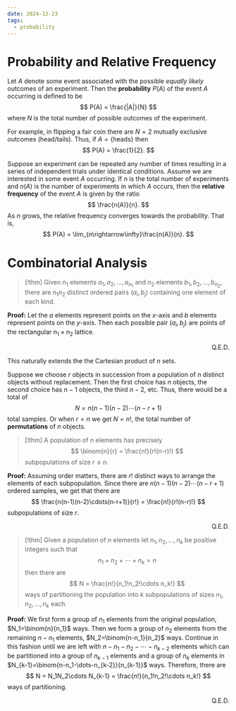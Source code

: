 ```yaml
---
date: 2024-12-23
tags:
  - probability
---
```

# Probability and Relative Frequency

Let $A$ denote some event associated with the possible *equally likely* outcomes of an experiment. Then the **probability** $P(A)$ of the event $A$ occurring is defined to be
$$
	P(A) = \frac{|A|}{N}
$$
where $N$ is the total number of possible outcomes of the experiment.

For example, in flipping a fair coin there are $N=2$ mutually exclusive outcomes (head/tails). Thus, if $A=\{\text{heads}\}$ then
$$
	P(A) = \frac{1}{2}.
$$

Suppose an experiment can be repeated any number of times resulting in a series of independent trials under identical conditions. Assume we are interested in some event $A$ occurring. If $n$ is the total number of experiments and $n(A)$ is the number of experiments in which $A$ occurs, then the **relative frequency** of the event $A$ is given by the ratio
$$
	\frac{n(A)}{n}.
$$
As $n$ grows, the relative frequency converges towards the probability. That is,
$$
	P(A) = \lim_{n\rightarrow\infty}\frac{n(A)}{n}.
$$

# Combinatorial Analysis

> [!thm] 
> Given $n_1$ elements $a_1,a_2,\dots,a_{n_1}$ and $n_2$ elements $b_1,b_2,\dots,b_{n_2}$, there are $n_1n_2$ distinct ordered pairs $(a_i,b_j)$ containing one element of each kind.

**Proof:** Let the $a$ elements represent points on the $x$-axis and $b$ elements represent points on the $y$-axis. Then each possible pair $(a_i,b_j)$ are points of the rectangular $n_1\times n_2$ lattice.
<p style='text-align:right'>Q.E.D.</p>

This naturally extends the the Cartesian product of $n$ sets.

Suppose we choose $r$ objects in succession from a population of $n$ distinct objects without replacement. Then the first choice has $n$ objects, the second choice has $n-1$ objects, the third $n-2$, etc. Thus, there would be a total of
$$
	N = n(n-1)(n-2)\cdots(n-r+1)
$$
total samples. Or when $r=n$ we get $N=n!$, the total number of **permutations** of $n$ objects.


> [!thm]
> A population of $n$ elements has precisely
> $$
> 	\binom{n}{r} = \frac{n!}{r!(n-r)!}
> $$
> subpopulations of size $r\le n$.

**Proof:** Assuming order matters, there are $r!$ distinct ways to arrange the elements of each subpopulation. Since there are $n(n-1)(n-2)\cdots(n-r+1)$ ordered samples, we get that there are
$$
	\frac{n(n-1)(n-2)\cdots(n-r+1)}{r!} = \frac{n!}{r!(n-r)!}
$$
subpopulations of size $r$.
<p style='text-align:right'>Q.E.D.</p>

> [!thm]
> Given a population of $n$ elements let $n_1,n_2,\dots,n_k$ be positive integers such that 
> $$ n_1 + n_2 + \cdots + n_k = n $$
> then there are 
> $$
> 	N = \frac{n!}{n_1!n_2!\cdots n_k!}
> $$
> ways of partitioning the population into $k$ subpopulations of sizes $n_1,n_2,\dots,n_k$ each.

**Proof:** We first form a group of $n_1$ elements from the original population, $N_1=\binom{n}{n_1}$ ways. Then we form a group of $n_2$ elements from the remaining $n-n_1$ elements, $N_2=\binom{n-n_1}{n_2}$ ways. Continue in this fashion until we are left with $n-n_1-n_2-\cdots-n_{k-2}$ elements which can be partitioned into a group of $n_{k-1}$ elements and a group of $n_k$ elements in $N_{k-1}=\binom{n-n_1-\dots-n_{k-2}}{n_{k-1}}$ ways. Therefore, there are 
$$
	N = N_1N_2\cdots N_{k-1} = \frac{n!}{n_1!n_2!\cdots n_k!}
$$
ways of partitioning.
<p style='text-align:right'>Q.E.D.</p>


